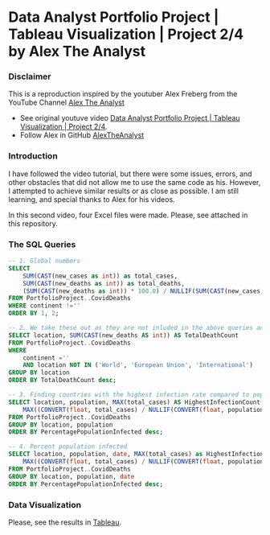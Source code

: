 # Data Analyst Portfolio Project | Tableau Visualization | Project 2/4 by Alex The Analyst

### Disclaimer

This is a reproduction inspired by the youtuber Alex Freberg from the YouTube Channel [Alex The Analyst](https://www.youtube.com/@AlexTheAnalyst/featured)
- See original youtuve video [Data Analyst Portfolio Project | Tableau Visualization | Project 2/4](https://youtu.be/QILNlRvJlfQ?si=4yeXpPiyVlkIjTaj).
- Follow Alex in GitHub [AlexTheAnalyst](https://github.com/AlexTheAnalyst)

### Introduction

I have followed the video tutorial, but there were some issues, errors, and other obstacles that did not allow me to use the same code as his. However, I attempted to achieve similar results or as close as possible. I am still learning, and special thanks to Alex for his videos.

In this second video, four Excel files were made. Please, see attached in this repository.

### The SQL Queries

```SQL
-- 1. Global numbers
SELECT
	SUM(CAST(new_cases as int)) as total_cases, 
	SUM(CAST(new_deaths as int)) as total_deaths,
	(SUM(CAST(new_deaths as int)) * 100.0) / NULLIF(SUM(CAST(new_cases as int)), 0) as Deathpercentage
FROM PortfolioProject..CovidDeaths
WHERE continent !=''
ORDER BY 1, 2;
```

```SQL
-- 2. We take these out as they are not inluded in the above queries and want to stay consistent. European Union is part of Europe
SELECT location, SUM(CAST(new_deaths AS int)) AS TotalDeathCount
FROM PortfolioProject..CovidDeaths
WHERE 
	continent =''
	AND location NOT IN ('World', 'European Union', 'International')
GROUP BY location
ORDER BY TotalDeathCount desc;
```

```SQL
-- 3. Finding countries with the highest infection rate compared to population
SELECT location, population, MAX(total_cases) AS HighestInfectionCount,  
	MAX((CONVERT(float, total_cases) / NULLIF(CONVERT(float, population), 0))) * 100 as PercentagePopulationInfected
FROM PortfolioProject..CovidDeaths
GROUP BY location, population
ORDER BY PercentagePopulationInfected desc;
```

```SQL
-- 4. Percent population infected
SELECT location, population, date, MAX(total_cases) as HighestInfectionCount,  
	MAX((CONVERT(float, total_cases) / NULLIF(CONVERT(float, population), 0))) * 100 as PercentagePopulationInfected
FROM PortfolioProject..CovidDeaths
GROUP BY location, population, date
ORDER BY PercentagePopulationInfected desc;
```

### Data Visualization

Please, see the results in [Tableau](https://public.tableau.com/app/profile/tomthescientist3001/viz/Dashboard001Repository0003/Dashboard1).
